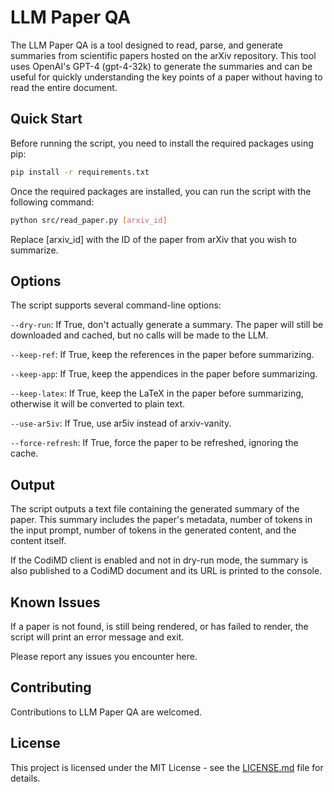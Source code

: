 # LLM Paper QA
The LLM Paper QA is a tool designed to read, parse, and generate summaries from scientific papers hosted on the arXiv repository. This tool uses OpenAI's GPT-4 (gpt-4-32k) to generate the summaries and can be useful for quickly understanding the key points of a paper without having to read the entire document.

## Quick Start
Before running the script, you need to install the required packages using pip:

```bash
pip install -r requirements.txt
```

Once the required packages are installed, you can run the script with the following command:

```bash
python src/read_paper.py [arxiv_id]
```

Replace [arxiv_id] with the ID of the paper from arXiv that you wish to summarize.

## Options
The script supports several command-line options:

`--dry-run`: If True, don't actually generate a summary. The paper will still be downloaded and cached, but no calls will be made to the LLM.

`--keep-ref`: If True, keep the references in the paper before summarizing.

`--keep-app`: If True, keep the appendices in the paper before summarizing.

`--keep-latex`: If True, keep the LaTeX in the paper before summarizing, otherwise it will be converted to plain text.

`--use-ar5iv`: If True, use ar5iv instead of arxiv-vanity.

`--force-refresh`: If True, force the paper to be refreshed, ignoring the cache.

## Output
The script outputs a text file containing the generated summary of the paper. This summary includes the paper's metadata, number of tokens in the input prompt, number of tokens in the generated content, and the content itself.

If the CodiMD client is enabled and not in dry-run mode, the summary is also published to a CodiMD document and its URL is printed to the console.

## Known Issues
If a paper is not found, is still being rendered, or has failed to render, the script will print an error message and exit.

Please report any issues you encounter here.

## Contributing
Contributions to LLM Paper QA are welcomed.

## License
This project is licensed under the MIT License - see the [LICENSE.md](LICENSE.md) file for details.

